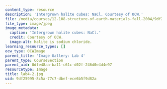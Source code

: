 ```yaml
---
content_type: resource
description: 'Intergrown halite cubes: NaCl. Courtesy of OCW.'
file: /media/courses/12-108-structure-of-earth-materials-fall-2004/9df259958c5a77c7dbefece6b5f9d82a_lab4-2.jpg
file_type: image/jpeg
image_metadata:
  caption: 'Intergrown halite cubes: NaCl.'
  credit: Courtesy of OCW.
  image-alt: halite is sodium chloride.
learning_resource_types: []
ocw_type: OCWImage
parent_title: 'Image Gallery: Lab 4'
parent_type: CourseSection
parent_uid: 0dfe48aa-ba11-c61c-d02f-246d0e4d4e97
resourcetype: Image
title: lab4-2.jpg
uid: 9df25995-8c5a-77c7-dbef-ece6b5f9d82a
---
```

